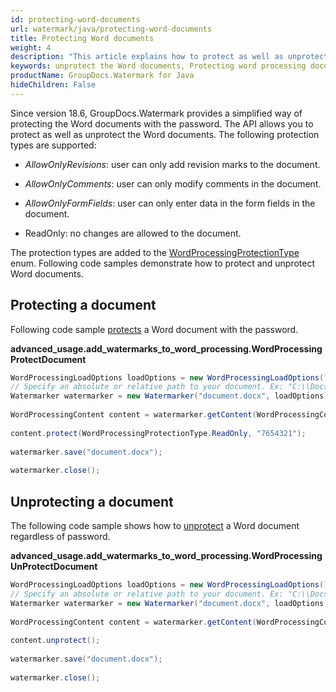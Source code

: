 ```yaml
---
id: protecting-word-documents
url: watermark/java/protecting-word-documents
title: Protecting Word documents
weight: 4
description: "This article explains how to protect as well as unprotect the Word documents in Java."
keywords: unprotect the Word documents, Protecting word processing documents
productName: GroupDocs.Watermark for Java
hideChildren: False
---
```

Since version 18.6, GroupDocs.Watermark provides a simplified way of protecting the Word documents with the password. The API allows you to protect as well as unprotect the Word documents. The following protection types are supported:

*   *AllowOnlyRevisions*: user can only add revision marks to the document.
    
*   *AllowOnlyComments*: user can only modify comments in the document.
    
*   *AllowOnlyFormFields*: user can only enter data in the form fields in the document.
    
*   ReadOnly: no changes are allowed to the document.
    

The protection types are added to the [WordProcessingProtectionType](https://reference.groupdocs.com/watermark/java/com.groupdocs.watermark.contents/WordProcessingProtectionType) enum. Following code samples demonstrate how to protect and unprotect Word documents.

## Protecting a document

Following code sample [protects](https://reference.groupdocs.com/watermark/java/com.groupdocs.watermark.contents/WordProcessingContent#protect(int,%20java.lang.String)) a Word document with the password.

**advanced\_usage.add\_watermarks\_to\_word\_processing.WordProcessingProtectDocument**

```java
WordProcessingLoadOptions loadOptions = new WordProcessingLoadOptions();                                   
// Specify an absolute or relative path to your document. Ex: "C:\\Docs\\document.docx"
Watermarker watermarker = new Watermarker("document.docx", loadOptions);                          
                                                                                                           
WordProcessingContent content = watermarker.getContent(WordProcessingContent.class);                       
                                                                                                           
content.protect(WordProcessingProtectionType.ReadOnly, "7654321");                                         
                                                                                                           
watermarker.save("document.docx");                                                               
                                                                                                           
watermarker.close();                                                                                       
```

## Unprotecting a document

The following code sample shows how to [unprotect](https://reference.groupdocs.com/watermark/java/com.groupdocs.watermark.contents/WordProcessingContent#unprotect()) a Word document regardless of password.

**advanced\_usage.add\_watermarks\_to\_word\_processing.WordProcessingUnProtectDocument**

```java
WordProcessingLoadOptions loadOptions = new WordProcessingLoadOptions();                                   
// Specify an absolute or relative path to your document. Ex: "C:\\Docs\\document.docx"
Watermarker watermarker = new Watermarker("document.docx", loadOptions);                          
                                                                                                           
WordProcessingContent content = watermarker.getContent(WordProcessingContent.class);                       
                                                                                                           
content.unprotect();                                                                                       
                                                                                                           
watermarker.save("document.docx");                                                               
                                                                                                           
watermarker.close();                                                                                       
```

